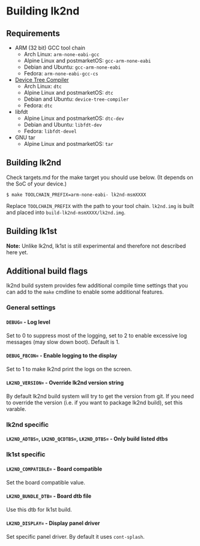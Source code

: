 # Building lk2nd

## Requirements
- ARM (32 bit) GCC tool chain
  - Arch Linux: `arm-none-eabi-gcc`
  - Alpine Linux and postmarketOS: `gcc-arm-none-eabi`
  - Debian and Ubuntu: `gcc-arm-none-eabi`
  - Fedora: `arm-none-eabi-gcc-cs`
- [Device Tree Compiler](https://git.kernel.org/pub/scm/utils/dtc/dtc.git)
  - Arch Linux: `dtc`
  - Alpine Linux and postmarketOS: `dtc`
  - Debian and Ubuntu: `device-tree-compiler`
  - Fedora: `dtc`
- libfdt
  - Alpine Linux and postmarketOS: `dtc-dev`
  - Debian and Ubuntu: `libfdt-dev`
  - Fedora: `libfdt-devel`
- GNU tar
  - Alpine Linux and postmarketOS: `tar`

## Building lk2nd

Check targets.md for the make target you should use below.
(It depends on the SoC of your device.)

```
$ make TOOLCHAIN_PREFIX=arm-none-eabi- lk2nd-msmXXXX
```

Replace `TOOLCHAIN_PREFIX` with the path to your tool chain.
`lk2nd.img` is built and placed into `build-lk2nd-msmXXXX/lk2nd.img`.

## Building lk1st

**Note:** Unlike lk2nd, lk1st is still experimental and therefore not described
here yet.

## Additional build flags

lk2nd build system provides few additional compile time settings that you can add
to the `make` cmdline to enable some additional features.

### General settings

#### `DEBUG=` - Log level

Set to 0 to suppress most of the logging, set to 2 to enable excessive log messages
(may slow down boot). Default is 1.

#### `DEBUG_FBCON=` - Enable logging to the display

Set to 1 to make lk2nd print the logs on the screen.

#### `LK2ND_VERSION=` - Override lk2nd version string

By default lk2nd build system will try to get the version from git. If you need
to override the version (i.e. if you want to package lk2nd build), set this varable.

### lk2nd specific

#### `LK2ND_ADTBS=`, `LK2ND_QCDTBS=`, `LK2ND_DTBS=` - Only build listed dtbs

### lk1st specific

#### `LK2ND_COMPATIBLE=` - Board compatible

Set the board compatible value. 

#### `LK2ND_BUNDLE_DTB=` - Board dtb file

Use this dtb for lk1st build.

#### `LK2ND_DISPLAY=` - Display panel driver

Set specific panel driver. By default it uses `cont-splash`.



